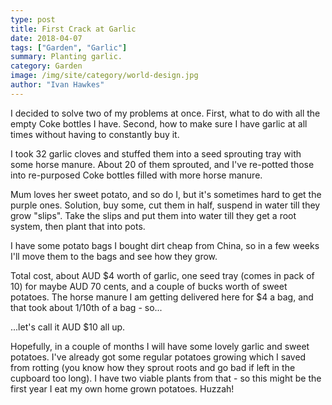 ```yaml
---
type: post
title: First Crack at Garlic
date: 2018-04-07
tags: ["Garden", "Garlic"]
summary: Planting garlic.
category: Garden
image: /img/site/category/world-design.jpg
author: "Ivan Hawkes"
---
```


I decided to solve two of my problems at once. First, what to do with all the empty Coke bottles I have. Second, how to make sure I have garlic at all times without having to constantly buy it.

I took 32 garlic cloves and stuffed them into a seed sprouting tray with some horse manure. About 20 of them sprouted, and I've re-potted those into re-purposed Coke bottles filled with more horse manure.

Mum loves her sweet potato, and so do I, but it's sometimes hard to get the purple ones. Solution, buy some, cut them in half, suspend in water till they grow "slips". Take the slips and put them into water till they get a root system, then plant that into pots.

I have some potato bags I bought dirt cheap from China, so in a few weeks I'll move them to the bags and see how they grow.

Total cost, about AUD $4 worth of garlic, one seed tray (comes in pack of 10) for maybe AUD 70 cents, and a couple of bucks worth of sweet potatoes. The horse manure I am getting delivered here for $4 a bag, and that took about 1/10th of a bag - so...

...let's call it AUD $10 all up.

Hopefully, in a couple of months I will have some lovely garlic and sweet potatoes. I've already got some regular potatoes growing which I saved from rotting (you know how they sprout roots and go bad if left in the cupboard too long). I have two viable plants from that - so this might be the first year I eat my own home grown potatoes. Huzzah!